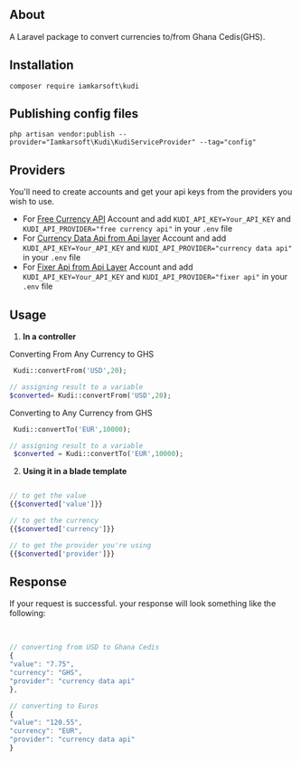 
## About
A Laravel package to convert currencies to/from Ghana Cedis(GHS).


## Installation

`composer require iamkarsoft\kudi`

## Publishing config files

`php artisan vendor:publish --provider="Iamkarsoft\Kudi\KudiServiceProvider" --tag="config"`


## Providers

You'll need to create accounts and get your api keys from the providers you wish to use.

- For [Free Currency API](https://freecurrencyapi.net/) Account and add `KUDI_API_KEY=Your_API_KEY` and `KUDI_API_PROVIDER="free currency api"` in your  `.env` file 
- For [Currency Data Api from Api layer](https://apilayer.com/marketplace/currency_data-api) Account and add `KUDI_API_KEY=Your_API_KEY` and `KUDI_API_PROVIDER="currency data api"` in your  `.env` file 
- For  [Fixer Api from Api Layer](https://apilayer.com/marketplace/fixer-api) Account and add `KUDI_API_KEY=Your_API_KEY` and `KUDI_API_PROVIDER="fixer api"` in your  `.env` file 


## Usage


1. **In a controller**

Converting From Any Currency to GHS

```php 
 Kudi::convertFrom('USD',20); 

// assigning result to a variable
$converted= Kudi::convertFrom('USD',20); 

```

Converting to Any Currency from GHS

```php 
 Kudi::convertTo('EUR',10000);

// assigning result to a variable
 $converted = Kudi::convertTo('EUR',10000);
```

2. **Using it in a blade template**

```php

// to get the value
{{$converted['value']}} 

// to get the currency
{{$converted['currency']}}

// to get the provider you're using
{{$converted['provider']}}
```


## Response

If your request is successful. your response will look something like the following:

<br>

```js
// converting from USD to Ghana Cedis
{
"value": "7.75",
"currency": "GHS",
"provider": "currency data api"
},

// converting to Euros
{
"value": "120.55",
"currency": "EUR",
"provider": "currency data api"
}
```









	
